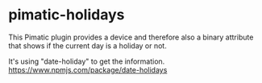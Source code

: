 pimatic-holidays
======================

This Pimatic plugin provides a device and therefore also a binary attribute that
shows if the current day is a holiday or not.

It's using "date-holiday" to get the information.
https://www.npmjs.com/package/date-holidays
